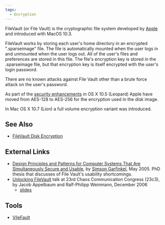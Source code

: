```yaml
---
tags:
  - Encryption
---
```

FileVault (or File Vault) is the cryptographic file system developed by
[Apple](apple_inc.md) and introduced with MacOS 10.3.

FileVault works by storing each user's home directory in an encrypted
".sparseimage" file. The file is
automatically mounted when the user logs in and unmounted when the user
logs out. All of the user's files and preferences are stored in this
file. The file's encryption key is stored in the .sparseimage file, but
that encryption key is itself encrypted with the user's login password.

There are no known attacks against File Vault other than a brute force
attack on the user's password.

As part of the [security enhancements](http://www.apple.com/macosx/features/300.html#security)
in OS X 10.5 (Leopard) Apple have moved from AES-128 to AES-256 for the
encryption used in the disk image.

In Mac OS X 10.7 (Lion) a full volume encryption variant was introduced.

## See Also

* [FileVault Disk Encryption](filevault_disk_encryption.md)

## External Links

* [Design Principles and Patterns for Computer Systems That Are Simultaneously Secure and Usable](https://simson.net/thesis/),
  by [Simson Garfinkel](simson_garfinkel.md), May 2005. PhD thesis
  that discusses of File Vault's usability shortcomings.
* [Unlocking FileVault](https://fahrplan.events.ccc.de/congress/2006/Fahrplan/track/Hacking/1642.en.html)
  talk at 23rd Chaos Communication Congress (23c3), by Jacob Appelbaum and
  Ralf-Philipp Weinmann, December 2006
  * [slides](https://fahrplan.events.ccc.de/congress/2006/Fahrplan/attachments/1244-23C3VileFault.pdf)

## Tools

* [VileFault](https://code.google.com/archive/p/vilefault)
